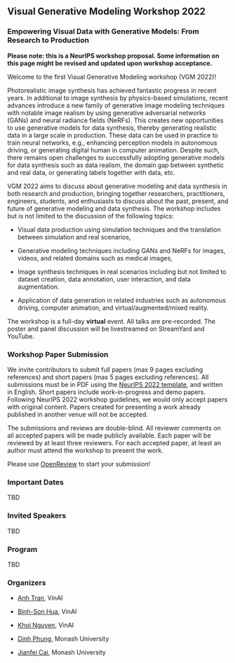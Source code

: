 ## Visual Generative Modeling Workshop 2022

### Empowering Visual Data with Generative Models: From Research to Production

**Please note: this is a NeurIPS workshop proposal. Some information on this page might be revised and updated upon workshop acceptance.**

Welcome to the first Visual Generative Modeling workshop (VGM 2022)! 

Photorealistic image synthesis has achieved fantastic progress in recent years. In additional to image synthesis by physics-based simulations, recent advances introduce a new family of generative image modeling techniques with notable image realism by using generative adversarial networks (GANs) and neural radiance fields (NeRFs). 
This creates new opportunities to use generative models for data synthesis, thereby generating realistic data in a large scale in production. 
These data can be used in practice to train neural networks, e.g., enhancing perception models in autonomous driving, or generating digital human in computer animation.
Despite such, there remains open challenges to successfully adopting generative models for data synthesis such as data realism, the domain gap between synthetic and real data, or generating labels together with data, etc.

VGM 2022 aims to discuss about generative modeling and data synthesis in both research and production, bringing together researchers, practitioners, engineers, students, and enthusiasts to discuss about the past, present, and future of generative modeling and data synthesis. 
The workshop includes but is not limited to the discussion of the following topics: 

- Visual data production using simulation techniques and the translation between simulation and real scenarios, 

- Generative modeling techniques including GANs and NeRFs for images, videos, and related domains such as medical images,

- Image synthesis techniques in real scenarios including but not limited to dataset creation, data annotation, user interaction, and data augmentation.  

- Application of data generation in related industries such as autonomous driving, computer animation, and virtual/augmented/mixed reality.

The workshop is a full-day **virtual** event. 
All talks are pre-recorded. The poster and panel discussion will be livestreamed on StreamYard and YouTube. 


### Workshop Paper Submission 

We invite contributors to submit full papers (max 9 pages excluding references) and short papers (max 5 pages excluding references). 
All submissions must be in PDF using the [NeurIPS 2022 template](), and written in English. 
Short papers include work-in-progress and demo papers. Following NeurIPS 2022 workshop guidelines, we would only accept papers with original content. Papers created for presenting a work already published in another venue will not be accepted. 

The submissions and reviews are double-blind. All reviewer comments on all accepted papers will be made publicly available. Each paper will be reviewed by at least three reviewers. 
For each accepted paper, at least an author must attend the workshop to present the work. 

Please use [OpenReview]() to start your submission! 


### Important Dates 

TBD 

### Invited Speakers

TBD 

### Program

TBD

### Organizers 

- [Anh Tran](), VinAI

- [Binh-Son Hua](), VinAI

- [Khoi Nguyen](), VinAI

- [Dinh Phung](), Monash University

- [Jianfei Cai](), Monash University

